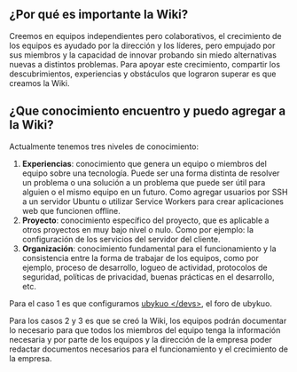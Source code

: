 <!-- TITLE: Bienvenido a la Wiki de ubykuo -->
<!-- SUBTITLE: El objetivo principal de la Wiki es compartir conocimiento entre los equipos de desarrollo, así como entre los equipos de desarrollo y los de ventas, administración, etc. -->

## ¿Por qué es importante la Wiki?
Creemos en equipos independientes pero colaborativos, el crecimiento de los equipos es ayudado por la dirección y los líderes, pero empujado por sus miembros y la capacidad de innovar probando sin miedo alternativas nuevas a distintos problemas.
Para apoyar este crecimiento, compartir los descubrimientos, experiencias y obstáculos que lograron superar es que creamos la Wiki.

## ¿Que conocimiento encuentro y puedo agregar a la Wiki?
Actualmente tenemos tres niveles de conocimiento:

1. **Experiencias**: conocimiento que genera un equipo o miembros del equipo sobre una tecnología. Puede ser una forma distinta de resolver un problema o una solución a un problema que puede ser útil para alguien o el mismo equipo en un futuro. Como agregar usuarios por SSH a un servidor Ubuntu o utilizar Service Workers para crear aplicaciones web que funcionen offline.
2. **Proyecto**: conocimiento específico del proyecto, que es aplicable a otros proyectos en muy bajo nivel o nulo. Como por ejemplo: la configuración de los servicios del servidor del cliente. 
3. **Organización**: conocimiento fundamental para el funcionamiento y la consistencia entre la forma de trabajar de los equipos, como por ejemplo, proceso de desarrollo, logueo de actividad, protocolos de seguridad, políticas de privacidad, buenas prácticas en el desarrollo, etc.

Para el caso 1 es que configuramos [ubykuo <\/devs>](https://forum.ubykuo.com), el foro de ubykuo.

Para  los casos 2 y 3 es que se creó la Wiki, los equipos podrán documentar lo necesario para que todos los miembros del equipo tenga la información necesaria y por parte de los equipos y la dirección de la empresa poder redactar documentos necesarios para el funcionamiento y el crecimiento de la empresa.
